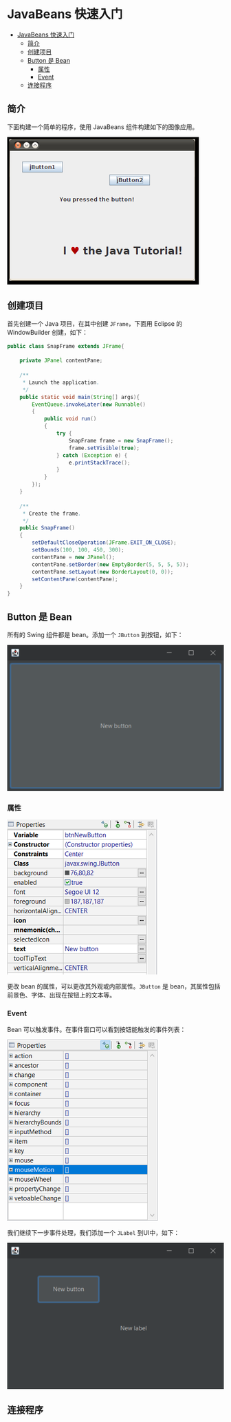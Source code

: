 # JavaBeans 快速入门

- [JavaBeans 快速入门](#javabeans-快速入门)
  - [简介](#简介)
  - [创建项目](#创建项目)
  - [Button 是 Bean](#button-是-bean)
    - [属性](#属性)
    - [Event](#event)
  - [连接程序](#连接程序)

## 简介

下面构建一个简单的程序，使用 JavaBeans 组件构建如下的图像应用。

![](images/2021-11-18-16-07-48.png)

## 创建项目

首先创建一个 Java 项目，在其中创建 `JFrame`，下面用 Eclipse 的 WindowBuilder 创建，如下：

```java
public class SnapFrame extends JFrame{

    private JPanel contentPane;

    /**
     * Launch the application.
     */
    public static void main(String[] args){
        EventQueue.invokeLater(new Runnable()
        {
            public void run()
            {
                try {
                    SnapFrame frame = new SnapFrame();
                    frame.setVisible(true);
                } catch (Exception e) {
                    e.printStackTrace();
                }
            }
        });
    }

    /**
     * Create the frame.
     */
    public SnapFrame()
    {
        setDefaultCloseOperation(JFrame.EXIT_ON_CLOSE);
        setBounds(100, 100, 450, 300);
        contentPane = new JPanel();
        contentPane.setBorder(new EmptyBorder(5, 5, 5, 5));
        contentPane.setLayout(new BorderLayout(0, 0));
        setContentPane(contentPane);
    }
}
```

## Button 是 Bean

所有的 Swing 组件都是 bean。添加一个 `JButton` 到按钮，如下：

![](images/2021-11-18-16-25-44.png)

### 属性

![](images/2021-11-18-16-27-00.png)

更改 bean 的属性，可以更改其外观或内部属性。`JButton` 是 bean，其属性包括前景色、字体、出现在按钮上的文本等。

### Event

Bean 可以触发事件。在事件窗口可以看到按钮能触发的事件列表：

![](images/2021-11-18-16-33-36.png)

我们继续下一步事件处理，我们添加一个 `JLabel` 到UI中，如下：

![](images/2021-11-18-16-35-46.png)

## 连接程序

